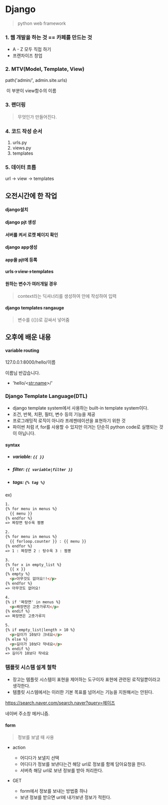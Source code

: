 # Django

> python web framework

### 1. 웹 개발을 하는 것 == 카페를 만드는 것

- A - Z 모두 직접 하기
- 프랜차이즈 창업

### 2. MTV(Model, Template, View)

path('admin/', admin.site.urls)

​							이 부분이 view함수의 이름

### 3. 랜더링

> 무엇인가 만들어진다.

### 4. 코드 작성 순서

1. urls.py
2. views.py
3. templates

### 5. 데이터 흐름

url -> view -> templates



## 오전시간에 한 작업

#### django설치

#### django pjt 생성

#### 서버를 켜서 로켓 페이지 확인

#### django app생성

#### app을 pjt에 등록

#### urls->view->templates

#### 원하는 변수가 여러개일 경우 

>  context라는 딕셔너리를 생성하여 안에 작성하여 입력

#### django templates rangauge

> 변수를 {{}}로 감싸서 넣어줌



## 오후에 배운 내용

#### variable routing

127.0.0.1:8000/hello/이름

이름님 반갑습니다.

- 'hello/<<str:name>>/'



### Django Template Language(DTL)

- django template system에서 사용하는 built-in template system이다.
- 조건, 반복, 치환, 필터, 변수 등의 기능을 제공
- 프로그래밍적 로직이 아니라 프레젠테이션을 표현하기 위한 것
- 파이썬 처럼 if, for를 사용할 수 있지만 이거는 단순히 python code로 실행되는 것이 아닙니다.

#### syntax

- ##### variable: `{{ }}`

- ##### filter: `{{ variable|filter }}`

- ##### tags: `{% tag %}`

ex)

```html
1.
{% for menu in menus %}
  {{ menu }}
{% endfor %}
=> 짜장면 탕수육 짬뽕

2.
{% for menu in menus %}
  {{ forloop.counter }} : {{ menu }}
{% endfor %}
=> 1 : 짜장면 2 : 탕수육 3 : 짬뽕

3.
{% for x in empty_list %}
  {{ x }}
{% empty %}
  <p>아무것도 없어요!!</p>
{% endfor %}
=> 아무것도 없어요!

4.
{% if '짜장면' in menus %}
  <p>짜장면은 고춧가루지</p>
{% endif %}
=> 짜장면은 고춧가루지

5.
{% if empty_list|length > 10 %}
  <p>길이가 10보다 크네요</p>
{% else %}
  <p>길이가 10보다 작네요</p>
{% endif %}
=> 길이가 10보다 작네요
```



### 템플릿 시스템 설계 철학

- 장고는 템플릿 시스템이 표현을 제어하는 도구이자 표현에 관련된 로직일뿐이라고 생각한다.
- 템플릿 시스템에서는 이러한 기본 목표를 넘어서는 기능을 지원해서는 안된다.



https://search.naver.com/search.naver?query=헤이즈

네이버 주소창 메커니즘.



#### form

> 정보를 보낼 때 사용

- action
  - 어디다가 보낼지 선택
  - 어디다가 정보를 보낸다는건 해당 url로 정보를 함께 담아요청을 한다.
  - 서버측 해당 url로 보낸 정보를 받아 처리한다.

- GET
  - form에서 정보를 보내는 방법중 하나
  - 보낸 정보를 받으면 url에 내가보낸 정보가 적힌다.
